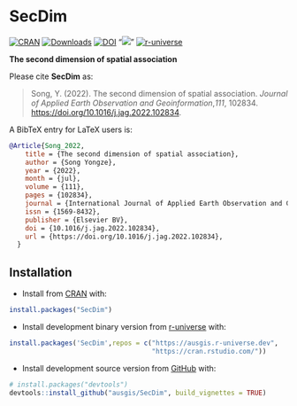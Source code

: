 
<!-- README.md is generated from README.Rmd. Please edit that file -->

# SecDim

<!-- badges: start -->

[![CRAN](https://www.r-pkg.org/badges/version/SecDim)](https://CRAN.R-project.org/package=SecDim)
[![Downloads](https://cranlogs.r-pkg.org/badges/SecDim)](https://CRAN.R-project.org/package=SecDim)
[![DOI](https://ausgis.github.io/badges/secdim_paper.svg)](https://doi.org/10.1016/j.jag.2022.102834)
“[![](https://img.shields.io/badge/doi-10.1016/j.jag.2022.102834-#50bf26.svg)](https://doi.org/10.1016/j.jag.2022.102834)”
[![r-universe](https://ausgis.r-universe.dev/badges/SecDim)](https://ausgis.r-universe.dev/SecDim)

<!-- badges: end -->

**The second dimension of spatial association**

Please cite **SecDim** as:

> Song, Y. (2022). The second dimension of spatial association. *Journal
> of Applied Earth Observation and Geoinformation*,*111*, 102834.
> <https://doi.org/10.1016/j.jag.2022.102834>.

A BibTeX entry for LaTeX users is:

``` bib
@Article{Song_2022,
    title = {The second dimension of spatial association},
    author = {Song Yongze},
    year = {2022},
    month = {jul},
    volume = {111},
    pages = {102834},
    journal = {International Journal of Applied Earth Observation and Geoinformation},
    issn = {1569-8432},
    publisher = {Elsevier BV},
    doi = {10.1016/j.jag.2022.102834},
    url = {https://doi.org/10.1016/j.jag.2022.102834},
  }
```

## Installation

- Install from [CRAN](https://CRAN.R-project.org/package=SecDim) with:

``` r
install.packages("SecDim")
```

- Install development binary version from
  [r-universe](https://ausgis.r-universe.dev/SecDim) with:

``` r
install.packages('SecDim',repos = c("https://ausgis.r-universe.dev",
                                    "https://cran.rstudio.com/"))
```

- Install development source version from
  [GitHub](https://github.com/ausgis/SecDim) with:

``` r
# install.packages("devtools")
devtools::install_github("ausgis/SecDim", build_vignettes = TRUE)
```
